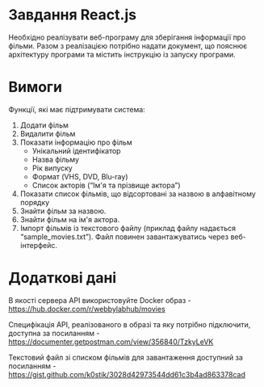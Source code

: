 # Завдання React.js
Необхідно реалізувати веб-програму для зберігання інформації про фільми.
Разом з реалізацією потрібно надати документ, що пояснює архітектуру програми
та містить інструкцію із запуску програми.

# Вимоги
Функції, які має підтримувати система:
1. Додати фільм
2. Видалити фільм
3. Показати інформацію про фільм
    - Унікальний ідентифікатор
    - Назва фільму
    - Рік випуску
    - Формат (VHS, DVD, Blu-ray)
    - Список акторів (“Ім'я та прізвище актора”)
4. Показати список фільмів, що відсортовані за назвою в алфавітному порядку
5. Знайти фільм за назвою.
6. Знайти фільм на ім'я актора.
7. Імпорт фільмів із текстового файлу (приклад файлу надається “sample_movies.txt”). Файл повинен завантажуватись через веб-інтерфейс.

# Додаткові дані
В якості сервера API використовуйте Docker образ - https://hub.docker.com/r/webbylabhub/movies

Специфікація API, реалізованого в образі та яку потрібно підключити, доступна за посиланням - https://documenter.getpostman.com/view/356840/TzkyLeVK

Текстовий файл зі списком фільмів для завантаження доступний за посиланням - https://gist.github.com/k0stik/3028d42973544dd61c3b4ad863378cad
